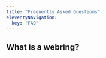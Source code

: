 ```yaml
---
title: "Frequently Asked Questions"
eleventyNavigation:
  key: "FAQ"
---
```


## What is a webring?
